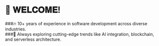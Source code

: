 # 👋 𝐖𝐄𝐋𝐂𝐎𝐌𝐄!


###🔥 10+ years of experience in software development across diverse industries.
<br/>
###🌱 Always exploring cutting-edge trends like AI integration, blockchain, and serverless architecture.

